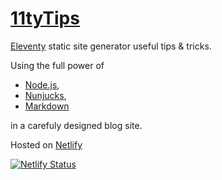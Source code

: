 # [11tyTips](https://11tytips.netlify.com)
[Eleventy](https://www.11ty.io) static site generator useful tips & tricks.

Using the full power of
+ [Node.js](https://nodejs.org),
+ [Nunjucks](https://mozilla.github.io/nunjucks/),
+ [Markdown](https://daringfireball.net/projects/markdown/)

in a carefuly designed blog site.

Hosted on [Netlify](https://www.netlify.com)

[![Netlify Status](https://api.netlify.com/api/v1/badges/87400c55-eb68-41a8-8138-03b34f17aaaf/deploy-status)](https://app.netlify.com/sites/11tytips/deploys)
